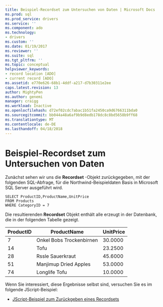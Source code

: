 ```yaml
---
title: Beispiel-Recordset zum Untersuchen von Daten | Microsoft Docs
ms.prod: sql
ms.prod_service: drivers
ms.service: ''
ms.component: ado
ms.technology:
- drivers
ms.custom: ''
ms.date: 01/19/2017
ms.reviewer: ''
ms.suite: sql
ms.tgt_pltfrm: ''
ms.topic: conceptual
helpviewer_keywords:
- record location [ADO]
- current record [ADO]
ms.assetid: e770e626-68b1-4ddf-a217-d7b30311e2ee
caps.latest.revision: 13
author: MightyPen
ms.author: genemi
manager: craigg
ms.workload: Inactive
ms.openlocfilehash: d72ef02cdc7abac1b51fa2450ca9d6766311bda0
ms.sourcegitcommit: bb044a48a6af9b9d8edb178dc8c8bd5658b9ff68
ms.translationtype: MT
ms.contentlocale: de-DE
ms.lasthandoff: 04/18/2018
---
```

# <a name="sample-recordset-for-examining-data"></a>Beispiel-Recordset zum Untersuchen von Daten
Zunächst sehen wir uns die **Recordset** -Objekt zurückgegeben, mit der folgenden SQL-Abfrage, für die Northwind-Beispieldaten Basis in Microsoft SQL Server ausgeführt wird.  
  
```  
SELECT ProductID,ProductName,UnitPrice   
FROM Products   
WHERE CategoryID = 7    
```  
  
 Die resultierenden **Recordset** Objekt enthält alle erzeugt in der Datenbank, die in der folgenden Tabelle gezeigt.  
  
|ProductID|ProductName|UnitPrice|  
|---------------|-----------------|---------------|  
|7|Onkel Bobs Trockenbirnen|30.0000|  
|14|Tofu|23.2500|  
|28|Rssle Sauerkraut|45.6000|  
|51|Manjimup Dried Apples|53.0000|  
|74|Longlife Tofu|10.0000|  
  
 Wenn Sie interessiert, diese Ergebnisse selbst sind, versuchen Sie es im folgende JScript-Beispiel:  
  
-   [JScript-Beispiel zum Zurückgeben eines Recordsets](../../../ado/guide/data/jscript-code-example-to-return-a-recordset.md)
